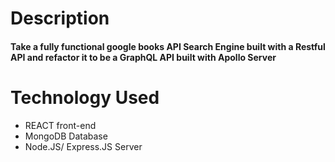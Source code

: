 # Description
#### Take a fully functional google books API Search Engine built with a Restful API and refactor it to be a GraphQL API built with Apollo Server

# Technology Used
* REACT front-end
* MongoDB Database
* Node.JS/ Express.JS Server

